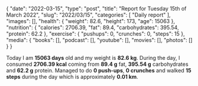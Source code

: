 {
    "date": "2022-03-15",
    "type": "post",
    "title": "Report for Tuesday 15th of March 2022",
    "slug": "2022\/03\/15",
    "categories": [
        "Daily report"
    ],
    "images": [],
    "health": {
        "weight": 82.6,
        "height": 173,
        "age": 15063
    },
    "nutrition": {
        "calories": 2706.39,
        "fat": 89.4,
        "carbohydrates": 395.54,
        "protein": 62.2
    },
    "exercise": {
        "pushups": 0,
        "crunches": 0,
        "steps": 15
    },
    "media": {
        "books": [],
        "podcast": [],
        "youtube": [],
        "movies": [],
        "photos": []
    }
}

Today I am <strong>15063 days</strong> old and my weight is <strong>82.6 kg</strong>. During the day, I consumed <strong>2706.39 kcal</strong> coming from <strong>89.4 g</strong> fat, <strong>395.54 g</strong> carbohydrates and <strong>62.2 g</strong> protein. Managed to do <strong>0 push-ups</strong>, <strong>0 crunches</strong> and walked <strong>15 steps</strong> during the day which is approximately <strong>0.01 km</strong>.